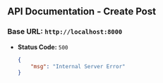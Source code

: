 ## API Documentation - Create Post

### Base URL: `http://localhost:8000`

- **Status Code:** `500`
    ```json
    {
        "msg": "Internal Server Error"
    }
    ```